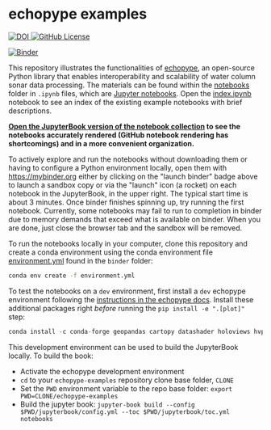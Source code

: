 # echopype examples

<div>
  <a href="https://doi.org/10.5281/zenodo.5618177">
    <img src="https://img.shields.io/badge/DOI-10.5281/zenodo.5618177-blue" alt="DOI">
  </a>

  <a href="https://raw.githubusercontent.com/OSOceanAcoustics/echopype-examples/main/LICENSE">
    <img alt="GitHub License" src="https://img.shields.io/github/license/OSOceanAcoustics/echopype-examples">
  </a>
</div>

[![Binder](https://mybinder.org/badge_logo.svg)](https://mybinder.org/v2/gh/OSOceanAcoustics/echopype-examples/main?labpath=notebooks/index.ipynb)

This repository illustrates the functionalities of [echopype](https://echopype.readthedocs.io/en/stable/), an open-source Python library that enables interoperability and scalability of water column sonar data processing. 
The materials can be found within the [notebooks](https://github.com/OSOceanAcoustics/echopype-examples/tree/main/notebooks) folder in `.ipynb` files, which are [Jupyter notebooks](https://realpython.com/jupyter-notebook-introduction/). 
Open the [index.ipynb](https://github.com/OSOceanAcoustics/echopype-examples/blob/main/notebooks/index.ipynb) notebook to see an index of the existing example notebooks with brief descriptions.

**[Open the JupyterBook version of the notebook collection](https://osoceanacoustics.github.io/echopype-examples/) to see the notebooks accurately rendered (GitHub notebook rendering has shortcomings) and in a more convenient organization.**

To actively explore and run the notebooks without downloading them or having to configure a Python environment locally, open them with https://mybinder.org either by clicking on the "launch binder" badge above to launch a sandbox copy or via the "launch" icon (a rocket) on each notebook in the JupyterBook, in the upper right. The typical start time is about 3 minutes. Once binder finishes spinning up, try running the first notebook. Currently, some notebooks may fail to run to completion in binder due to memory demands that exceed what is available on binder. When you are done, just close the browser tab and the sandbox will be removed.

To run the notebooks locally in your computer, clone this repository and create a conda environment using the conda environment file [environment.yml](https://github.com/OSOceanAcoustics/echopype-examples/blob/main/binder/environment.yml) found in the `binder` folder:

```bash
conda env create -f environment.yml
```

To test the notebooks on a `dev` environment, first install a `dev` echopype environment following the [instructions in the echopype docs](https://echopype.readthedocs.io/en/stable/contributing.html#installation-for-echopype-development). Install these additional packages right *before* running the `pip install -e ".[plot]"` step:

```python
conda install -c conda-forge geopandas cartopy datashader holoviews hvplot
```

This development environment can be used to build the JupyterBook locally. To build the book:

- Activate the echopype development environment
- `cd` to your `echopype-examples` repository clone base folder, `CLONE`
- Set the `PWD` environment variable to the repo base folder:
  `export PWD=CLONE/echopype-examples`
- Build the jupyter book:
  `jupyter-book build --config $PWD/jupyterbook/config.yml --toc $PWD/jupyterbook/toc.yml notebooks`
